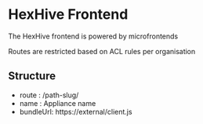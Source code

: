 # HexHive Frontend

The HexHive frontend is powered by microfrontends

Routes are restricted based on ACL rules per organisation

## Structure

- route : /path-slug/
- name : Appliance name
- bundleUrl: https://external/client.js

